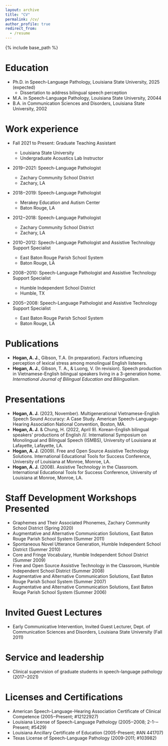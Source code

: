 ```yaml
---
layout: archive
title: "CV"
permalink: /cv/
author_profile: true
redirect_from:
  - /resume
---
```


{% include base_path %}

Education
======
* Ph.D. in Speech-Language Pathology, Louisiana State University, 2025 (expected)
  * Dissertation to address bilingual speech perception
* M.A. in Speech-Language Pathology, Louisiana State University, 20044
* B.A. in Communication Sciences and Disorders, Louisiana State University, 2002

Work experience
======
* Fall 2021 to Present: Graduate Teaching Assistant
  * Louisiana State University
  * Undergraduate Acoustics Lab Instructor

* 2019‒2021: Speech-Language Pathologist
  * Zachary Community School District
  * Zachary, LA

* 2018‒2019: Speech-Language Pathologist
  * Merakey Education and Autism Center
  * Baton Rouge, LA

* 2012‒2018: Speech-Language Pathologist
  * Zachary Community School District
  * Zachary, LA

* 2010‒2012: Speech-Language Pathologist and Assistive Technology Support Specialist
  * East Baton Rouge Parish School System
  * Baton Rouge, LA

* 2008‒2010: Speech-Language Pathologist and Assistive Technology Support Specialist
  * Humble Independent School District
  * Humble, TX

* 2005‒2008: Speech-Language Pathologist and Assistive Technology Support Specialist
  * East Baton Rouge Parish School System
  * Baton Rouge, LA

Publications
======
* **Hogan, A. J.**, Gibson, T.A. (In preparation). Factors influencing perception of lexical stress among monolingual English listeners.
* **Hogan, A. J.**, Gibson, T. A., & Luong, V. (In revision). Speech production in Vietnamese-English bilingual speakers living in a 3-generation home. *International Journal of Bilingual Education and Bilingualism*.

Presentations
======
* **Hogan, A. J.** (2023, November). Multigenerational Vietnamese-English Speech Sound Accuracy: A Case Study. American Speech-Language-Hearing Association National Convention, Boston, MA.
* **Hogan, A. J.** & Chung, H. (2022, April 9). Korean-English bilingual speakers' productions of English /l/. International Symposium on Monolingual and Bilingual Speech (ISMBS), University of Louisiana at Lafayette, Lafayette, LA.
* **Hogan, A. J.** (2009). Free and Open Source Assistive Technology Solutions. International Educational Tools for Success Conference, University of Louisiana at Monroe, Monroe, LA.
* **Hogan, A. J.** (2008). Assistive Technology in the Classroom. International Educational Tools for Success Conference, University of Louisiana at Monroe, Monroe, LA.

Staff Development Workshops Presented
======
* Graphemes and Their Associated Phonemes, Zachary Community School District (Spring 2020)
* Augmentative and Alternative Communication Solutions, East Baton Rouge Parish School System (Summer 2011)
* Spontaneous Novel Utterance Generation, Humble Independent School District (Summer 2010)
* Core and Fringe Vocabulary, Humble Independent School District (Summer 2009)
* Free and Open Source Assistive Technology in the Classroom, Humble Independent School District (Summer 2008)
* Augmentative and Alternative Communication Solutions, East Baton Rouge Parish School System (Summer 2007)
* Augmentative and Alternative Communication Solutions, East Baton Rouge Parish School System (Summer 2006)

Invited Guest Lectures
======
* Early Communicative Intervention, Invited Guest Lecturer, Dept. of Communication Sciences and Disorders, Louisiana State University (Fall 2011)

Service and leadership
======
* Clinical supervision of graduate students in speech-language pathology (2017‒2021)

Licenses and Certifications
======
* American Speech-Language-Hearing Association Certificate of Clinical Competence (2005‒Present; #12122927)
* Louisiana License of Speech-Language Pathology (2005‒2008; 2-1-‒Present; #5429)
* Louisiana Ancillary Certificate of Education (2005-Present; #AN 441707)
* Texas License of Speech-Language Pathology (2009-2011; #103982)
